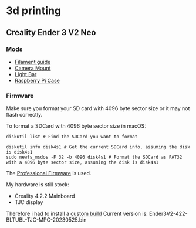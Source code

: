 # 3d printing

## Creality Ender 3 V2 Neo

### Mods

* [Filament guide](https://www.printables.com/model/93203-filament-guide-for-ender-3-v2)
* [Camera Mount](https://www.printables.com/model/440579-ender-3-v2-neo-mount-for-pi-camera-module-v1-v2/files)
* [Light Bar](https://www.printables.com/model/360416-stealth-light-bar-resized-for-ender-3-pro-v2-neo-v)
* [Raspberry Pi Case](https://www.printables.com/model/106225-modular-snap-together-raspberry-pi-2b3b3b4-case-w-)

### Firmware

Make sure you format your SD card with 4096 byte sector size or it may not flash 
correctly.

To format a SDCard with 4096 byte sector size in macOS:

```
diskutil list # Find the SDCard you want to format

diskutil info disk4s1 # Get the current SDCard info, assuming the disk is disk4s1
sudo newfs_msdos -F 32 -b 4096 disk4s1 # Format the SDCard as FAT32 with a 4096 byte sector size, assuming the disk is disk4s1
```

The [Professional Firmware](https://github.com/mriscoc/Ender3V2S1) is used.

My hardware is still stock:
- Creality 4.2.2 Mainboard
- TJC display

Therefore i had to install a [custom build](https://github.com/mriscoc/Special_Configurations/releases/tag/tjc)
Current version is: Ender3V2-422-BLTUBL-TJC-MPC-20230525.bin

